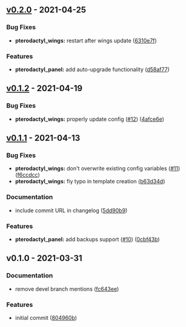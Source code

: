 
<a name="v0.2.0"></a>
## [v0.2.0] - 2021-04-25
### Bug Fixes
- **pterodactyl_wings:** restart after wings update ([6310e7f](https://github.com/maxhoesel/ansible-collection-pterodactyl/commit/6310e7f))

### Features
- **pterodactyl_panel:** add auto-upgrade functionality ([d58af77](https://github.com/maxhoesel/ansible-collection-pterodactyl/commit/d58af77))


<a name="v0.1.2"></a>
## [v0.1.2] - 2021-04-19
### Bug Fixes
- **pterodactyl_wings:** properly update config ([#12](https://github.com/maxhoesel/ansible-collection-pterodactyl/issues/12)) ([4afce6e](https://github.com/maxhoesel/ansible-collection-pterodactyl/commit/4afce6e))


<a name="v0.1.1"></a>
## [v0.1.1] - 2021-04-13
### Bug Fixes
- **pterodactyl_wings:** don't overwrite existing config variables ([#11](https://github.com/maxhoesel/ansible-collection-pterodactyl/issues/11)) ([f6ccdcc](https://github.com/maxhoesel/ansible-collection-pterodactyl/commit/f6ccdcc))
- **pterodactyl_wings:** fiy typo in template creation ([b63d34d](https://github.com/maxhoesel/ansible-collection-pterodactyl/commit/b63d34d))

### Documentation
- include commit URL in changelog ([5dd90b9](https://github.com/maxhoesel/ansible-collection-pterodactyl/commit/5dd90b9))

### Features
- **pterodactyl_panel:** add backups support ([#10](https://github.com/maxhoesel/ansible-collection-pterodactyl/issues/10)) ([0cbf43b](https://github.com/maxhoesel/ansible-collection-pterodactyl/commit/0cbf43b))


<a name="v0.1.0"></a>
## v0.1.0 - 2021-03-31
### Documentation
- remove devel branch mentions ([fc643ee](https://github.com/maxhoesel/ansible-collection-pterodactyl/commit/fc643ee))

### Features
- initial commit ([804960b](https://github.com/maxhoesel/ansible-collection-pterodactyl/commit/804960b))


[v0.2.0]: https://github.com/maxhoesel/ansible-collection-pterodactyl/compare/v0.1.2...v0.2.0
[v0.1.2]: https://github.com/maxhoesel/ansible-collection-pterodactyl/compare/v0.1.1...v0.1.2
[v0.1.1]: https://github.com/maxhoesel/ansible-collection-pterodactyl/compare/v0.1.0...v0.1.1
